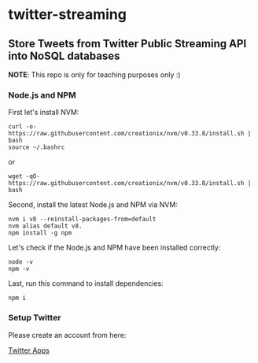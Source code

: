 # twitter-streaming
## Store Tweets from Twitter Public Streaming API into NoSQL databases
**NOTE**: This repo is only for teaching purposes only :)

### Node.js and NPM
First let's install NVM:
```
curl -o- https://raw.githubusercontent.com/creationix/nvm/v0.33.8/install.sh | bash
source ~/.bashrc
```
or
```
wget -qO- https://raw.githubusercontent.com/creationix/nvm/v0.33.8/install.sh | bash
```
Second, install the latest Node.js and NPM via NVM:
```
nvm i v8 --reinstall-packages-from=default
nvm alias default v8.
npm install -g npm
```

Let's check if the Node.js and NPM have been installed correctly:

```
node -v
npm -v
```

Last, run this command to install dependencies:
```
npm i
```
### Setup Twitter
Please create an account from here:

[Twitter Apps](https://apps.twitter.com/)
